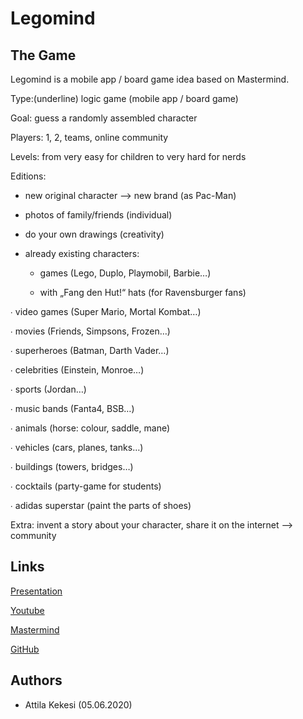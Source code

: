 # Legomind

## The Game
Legomind is a mobile app / board game idea based on Mastermind.

Type:(underline) logic game (mobile app / board game)

Goal: guess a randomly assembled character

Players: 1, 2, teams, online community

Levels: from very easy for children to very hard for nerds

Editions: 
* new original character --> new brand (as Pac-Man)
  
* photos of family/friends (individual)
  
* do your own drawings (creativity)
  
* already existing characters:
  
  * games (Lego, Duplo, Playmobil, Barbie…)

  * with „Fang den Hut!“ hats (for Ravensburger fans)

∙ video games (Super Mario, Mortal Kombat…)

∙ movies (Friends, Simpsons, Frozen…)

∙ superheroes (Batman, Darth Vader…)

∙ celebrities (Einstein, Monroe…)

∙ sports (Jordan…)

∙ music bands (Fanta4, BSB…)

∙ animals (horse: colour, saddle, mane)

∙ vehicles (cars, planes, tanks…)

∙ buildings (towers, bridges…)

∙ cocktails (party-game for students)

∙ adidas superstar (paint the parts of shoes)

Extra: invent a story about your character, share it on the internet --> community

## Links
[Presentation](https://drive.google.com/open?id=1Jfz-ECxITRAg1vgqsN7_6cBn6IfIkvrU)

[Youtube](https://www.youtube.com/watch?v=g61y6o8w9KM&list=PLgRD4Phr5Y-XNZCLYAp_pjrH9JwWVzu3F)

[Mastermind](en.wikipedia.org/wiki/Mastermind_(board_game))

[GitHub](https://github.com/akekesi/Legomind.git)

## Authors
* Attila Kekesi (05.06.2020)
